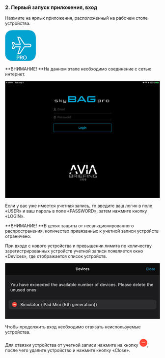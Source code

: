 ### 2. Первый запуск приложения, вход

Нажмите на ярлык приложения, расположенный на рабочем столе устройства.

![](../../../images/iconSBP.png)

**ВНИМАНИЕ! **На данном этапе необходимо соединение с сетью интернет.

![](../../../images/IMG_3090-2.png)

Если у вас уже имеется учетная запись, то введите ваш логин в поле «USER» и ваш пароль в поле «PASSWORD», затем нажмите кнопку «LOGIN».

**ВНИМАНИЕ! **В целях защиты от несанкционированного распространения, количество привязанных к учетной записи устройств ограничено.

При входе с нового устройства и превышении лимита по количеству зарегистрированных устройств учетной записи появляется окно «Devices», где отображается список устройств.

![](../../../images/device2-2.png)

Чтобы продолжить вход необходимо отвязать неиспользуемые устройства.

Для отвязки устройства от учетной записи нажмите на кнопку ![](../../../images/NOWAY3-2.png), после чего удалите устройство и нажмите кнопку «Close».
